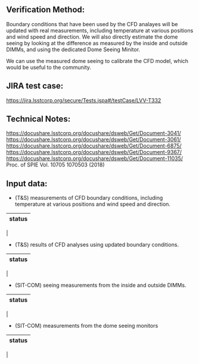 Verification Method:
---
Boundary conditions that have been used by the CFD analayes will be updated with real measurements, including temperature at various positions and wind speed and direction.
We will also directly estimate the dome seeing by looking at the difference as measured by the inside and outside DIMMs, and using the dedicated Dome Seeing Minitor.

We can use the measured dome seeing to calibrate the CFD model, which would be useful to the community.

JIRA test case:
---
https://jira.lsstcorp.org/secure/Tests.jspa#/testCase/LVV-T332

Technical Notes:
---
https://docushare.lsstcorp.org/docushare/dsweb/Get/Document-3041/
https://docushare.lsstcorp.org/docushare/dsweb/Get/Document-3061/
https://docushare.lsstcorp.org/docushare/dsweb/Get/Document-6875/
https://docushare.lsstcorp.org/docushare/dsweb/Get/Document-9367/
https://docushare.lsstcorp.org/docushare/dsweb/Get/Document-11035/
Proc. of SPIE Vol. 10705 1070503 (2018)

Input data:
---
* (T&S) measurements of CFD boundary conditions, including temperature at various positions and wind speed and direction.

status |
-|
|

* (T&S) results of CFD analyses using updated boundary conditions.

status |
-|
|

* (SIT-COM) seeing measurements from the inside and outside DIMMs.

status |
-|
|

* (SIT-COM) measurements from the dome seeing monitors

status |
-|
|

